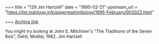 +++
title = "129 Jim Hartzell"
date = "1995-02-21"
upstream_url = "https://list.indology.info/pipermail/indology/1995-February/002022.html"

+++
[Archive link](https://list.indology.info/pipermail/indology/1995-February/002022.html)

You might try looking at John E. Mitchiner's "The Traditions of the 
Seven Rsis", Dehli, Motilal, 1982.
Jim Hartzell





